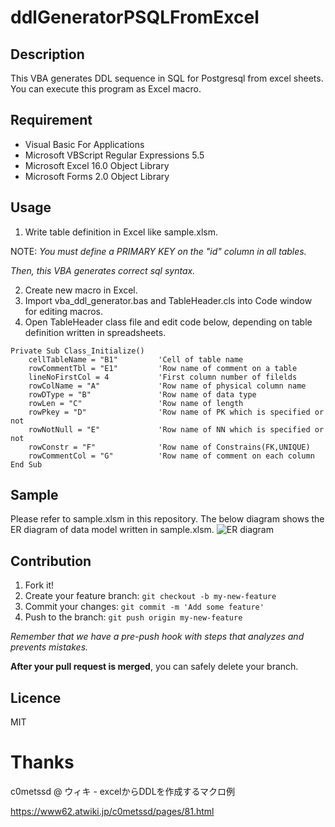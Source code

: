 ddlGeneratorPSQLFromExcel
====

## Description
This VBA generates DDL sequence in SQL for Postgresql from excel sheets.
You can execute this program as Excel macro.

## Requirement
* Visual Basic For Applications
* Microsoft VBScript Regular Expressions 5.5
* Microsoft Excel 16.0 Object Library
* Microsoft Forms 2.0 Object Library

## Usage
1. Write table definition in Excel like sample.xlsm.

NOTE: *You must define a PRIMARY KEY on the "id" column in all tables.*

*Then, this VBA generates correct sql syntax.*

2. Create new macro in Excel.
3. Import vba_ddl_generator.bas and TableHeader.cls into Code window for editing macros.
4. Open TableHeader class file and edit code below, depending on table definition written in spreadsheets.

```vbs
Private Sub Class_Initialize()
    cellTableName = "B1"         'Cell of table name
    rowCommentTbl = "E1"         'Row name of comment on a table
    lineNoFirstCol = 4           'First column number of filelds
    rowColName = "A"             'Row name of physical column name
    rowDType = "B"               'Row name of data type
    rowLen = "C"                 'Row name of length
    rowPkey = "D"                'Row name of PK which is specified or not
    rowNotNull = "E"             'Row name of NN which is specified or not
    rowConstr = "F"              'Row name of Constrains(FK,UNIQUE)
    rowCommentCol = "G"          'Row name of comment on each column
End Sub
```
## Sample 
Please refer to sample.xlsm in this repository.
The below diagram shows the ER diagram of data model written in sample.xlsm.
![ER diagram](https://github.com/yappynoppy/ddlGeneratorPSQLFromExcel/blob/master/er_diagram.png)

## Contribution

1. Fork it!
2. Create your feature branch: `git checkout -b my-new-feature`
3. Commit your changes: `git commit -m 'Add some feature'`
4. Push to the branch: `git push origin my-new-feature`

*Remember that we have a pre-push hook with steps that analyzes and prevents mistakes.*

**After your pull request is merged**, you can safely delete your branch.

## Licence

MIT

# Thanks
c0metssd @ ウィキ - excelからDDLを作成するマクロ例

https://www62.atwiki.jp/c0metssd/pages/81.html
